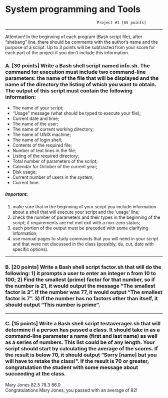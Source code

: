 # System programming and Tools 
                                             Project #1 [65 points]
---------------------------------------------------------------------------------------------------   
Attention! In the beginning of each program (Bash script file), after “shebang” line, there should be comments with the author’s name and the purpose of a script. Up to 3 points will be subtracted from your score for each part of the project if you don’t include this information.
### A.	[30 points] Write a Bash shell script named info.sh. The command for execution must include two command-line parameters: the name of the file that will be displayed and the name of the directory the listing of which you want to obtain. The output of this script must contain the following information:
- The name of your script;
- “Usage” message (what should be typed to execute your file);
- Current date and time;
- The name of the user;
- The name of current working directory;
- The name of UNIX machine;
- The name of login shell;
- Contents of the required file;
- Number of text lines in the file;
- Listing of the required directory;
- Total number of parameters of the script;
- Calendar for October of the current year;
- Disk usage;
- Current number of users in the system;
- Current time.
##### Important: 
1) make sure that in the beginning of your script you include information about a shell that will execute your script and the ‘usage’ line; 
2) check the number of parameters and their types in the beginning of the script; if requirements are not met exit with a non-zero status; 
3) each portion of the output must be preceded with some clarifying information; 
4) use manual pages to study commands that you will need in your script and that were not discussed in the class (possibly, du, cut, date with specific options).

----

### B.	[20 points] Write a Bash shell script factor.sh  that will do the following: 1) it prompts a  user to enter an integer n from 10 to 100; 2) Find the smallest (prime) factor for that number, so if the number is 21, it would output the message “The smallest factor is 3”. If the number was 77, it would output “The smallest factor is 7”. 3) If the number has no factors other than itself, it should output “This number is prime”.  
----
### C.	[15 points] Write a Bash shell script testaverager.sh that will determine if a person has passed a class. It should take in as a command-line parameter a name (first and last name) as well as a series of numbers. This list could be of any length. Your script should start by calculating the average of the scores. If the result is below 70, it should output “Sorry [name] but you will have to retake the class!”. If the result is 70 or greater, congratulation the student with some message about succeeding at the class. 

Mary Jones 82.5 78.3 86.0   
Congratulations Mary Jones, you passed with an average of 82!
 
